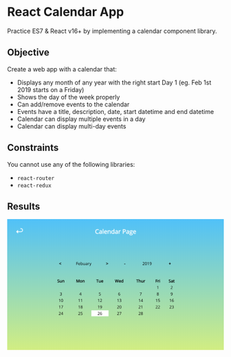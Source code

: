 # React Calendar App
Practice ES7 & React v16+ by implementing a calendar component library.

## Objective
Create a web app with a calendar that:
- Displays any month of any year with the right start Day 1 (eg. Feb 1st 2019 starts on a Friday)
- Shows the day of the week properly
- Can add/remove events to the calendar
- Events have a title, description, date, start datetime and end datetime
- Calendar can display multiple events in a day
- Calendar can display multi-day events

## Constraints
You cannot use any of the following libraries:
- `react-router`
- `react-redux`

## Results
![Calendar](public/calendar.png)
